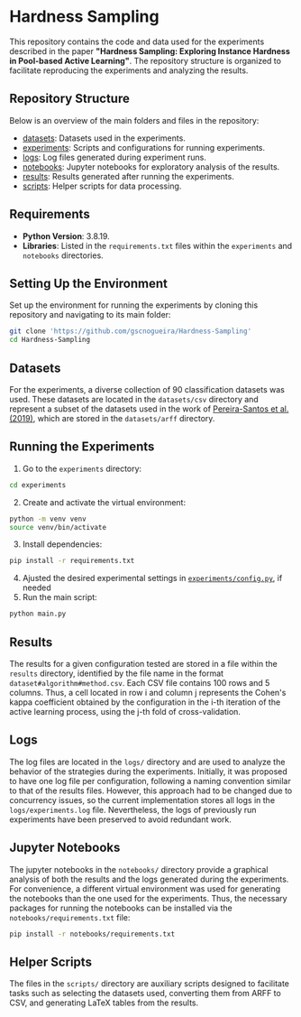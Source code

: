 # Hardness Sampling

This repository contains the code and data used for the experiments described in the paper **"Hardness Sampling: Exploring Instance Hardness in Pool-based Active Learning"**. 
The repository structure is organized to facilitate reproducing the experiments and analyzing the results.

## Repository Structure

Below is an overview of the main folders and files in the repository:
- [datasets](datasets/): Datasets used in the experiments.
- [experiments](experiments/): Scripts and configurations for running experiments.
- [logs](logs/): Log files generated during experiment runs.
- [notebooks](notebooks/): Jupyter notebooks for exploratory analysis of the results.
- [results](results/): Results generated after running the experiments.
- [scripts](scripts/): Helper scripts for data processing.

## Requirements

- **Python Version**: 3.8.19.
- **Libraries**: Listed in the `requirements.txt` files within the `experiments` and `notebooks` directories.

## Setting Up the Environment

Set up the environment for running the experiments by cloning this repository and navigating to its main folder:

```bash
git clone 'https://github.com/gscnogueira/Hardness-Sampling'
cd Hardness-Sampling
```

## Datasets


For the experiments, a diverse collection of 90 classification datasets was used. These datasets are located in the `datasets/csv` directory and represent a subset of the datasets used in the work of [Pereira-Santos et al. (2019)](https://doi.org/10.1016/j.neucom.2017.05.105), which are stored in the `datasets/arff` directory.

## Running the Experiments

1. Go to the `experiments` directory:
```bash
cd experiments
```
2. Create and activate the virtual environment:
```bash
python -m venv venv
source venv/bin/activate
```
3. Install dependencies:
```bash
pip install -r requirements.txt
```
4. Ajusted the desired experimental settings in [`experiments/config.py`](experiments/config.py), if needed
5. Run the main script:
```bash
python main.py
```

## Results

The results for a given configuration tested are stored in a file within the `results` directory, identified by the file name in the format `dataset#algorithm#method.csv`.
Each CSV file contains 100 rows and 5 columns.
Thus, a cell located in row i and column j represents the Cohen's kappa coefficient obtained by the configuration in the i-th iteration of the active learning process, using the j-th fold of cross-validation.

## Logs


The log files are located in the `logs/` directory and are used to analyze the behavior of the strategies during the experiments.
Initially, it was proposed to have one log file per configuration, following a naming convention similar to that of the results files.
However, this approach had to be changed due to concurrency issues, so the current implementation stores all logs in the `logs/experiments.log` file.
Nevertheless, the logs of previously run experiments have been preserved to avoid redundant work.

## Jupyter Notebooks

The jupyter notebooks in the `notebooks/` directory provide a graphical analysis of both the results and the logs generated during the experiments.
For convenience, a different virtual environment was used for generating the notebooks than the one used for the experiments.
Thus, the necessary packages for running the notebooks can be installed via the `notebooks/requirements.txt` file:

```bash
pip install -r notebooks/requirements.txt
```

## Helper Scripts

The files in the `scripts/` directory are auxiliary scripts designed to facilitate tasks such as selecting the datasets used, converting them from ARFF to CSV, and generating LaTeX tables from the results.
